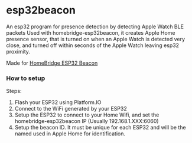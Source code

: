# esp32beacon

An esp32 program for presence detection by detecting Apple Watch BLE packets
Used with homebridge-esp32beacon, it creates Apple Home presence sensor, that is turned on when an Apple Watch is detected very close, and turned off within seconds of the Apple Watch leaving esp32 proximity.

Made for [HomeBridge ESP32 Beacon](https://github.com/Guillaume351/homebridge-esp32beacon)

### How to setup

Steps:

1. Flash your ESP32 using Platform.IO
2. Connect to the WiFi generated by your ESP32
3. Setup the ESP32 to connect to your Home Wifi, and set the homebridge-esp32beacon IP (Usually 192.168.1.XXX:6060)
4. Setup the beacon ID. It must be unique for each ESP32 and will be the named used in Apple Home for identification.
